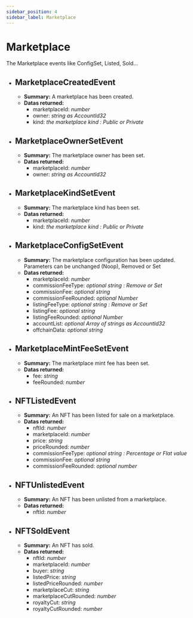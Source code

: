 ```yaml
---
sidebar_position: 4
sidebar_label: Marketplace
---
```


# Marketplace

The Marketplace events like ConfigSet, Listed, Sold...

 - ## MarketplaceCreatedEvent 
	- **Summary:** A marketplace has been created.
	- **Datas returned:** 
  		- marketplaceId: *number*
  		- owner: *string as AccountId32*
  		- kind: *the marketplace kind : Public or Private*

 - ## MarketplaceOwnerSetEvent
	- **Summary:** The marketplace owner has been set.
	- **Datas returned:** 
  		-  marketplaceId: *number*
  		-  owner: *string as AccountId32*

 - ## MarketplaceKindSetEvent
	- **Summary:** The marketplace kind has been set.
	- **Datas returned:** 
  		- marketplaceId: *number*
  		- kind: *the marketplace kind : Public or Private*

 - ## MarketplaceConfigSetEvent
	- **Summary:** The marketplace configuration has been updated. Parameters can be unchanged (Noop), Removed or Set
	- **Datas returned:** 
  		- marketplaceId: *number*
  		- commissionFeeType: *optional string : Remove or Set*
  		- commissionFee: *optional string*
  		- commissionFeeRounded: *optional Number*
  		- listingFeeType: *optional string : Remove or Set*
  		- listingFee: *optional string*
  		- listingFeeRounded: *optional Number*
  		- accountList: *optional Array of strings as AccountId32*
  		- offchainData: *optional string*
 
 - ## MarketplaceMintFeeSetEvent 
	- **Summary:** The marketplace mint fee has been set.
	- **Datas returned:** 
  		-  fee: *string*
  		-  feeRounded: *number*

 - ## NFTListedEvent
	- **Summary:** An NFT has been listed for sale on a marketplace.
	- **Datas returned:** 
  		-  nftId: *number*
  		-  marketplaceId: *number*
  		-  price: *string*
  		-  priceRounded: *number*
  		-  commissionFeeType: *optional string : Percentage or Flat value*
  		-  commissionFee: *optional string*
  		-  commissionFeeRounded: *optional number*

 - ## NFTUnlistedEvent
	- **Summary:**  An NFT has been unlisted from a marketplace.
	- **Datas returned:** 
  		- nftId: *number*

 - ## NFTSoldEvent
	- **Summary:** An NFT has sold.
	- **Datas returned:** 
  		- nftId: *number*
  		- marketplaceId: *number*
  		- buyer: *string*
  		- listedPrice: *string*
  		- listedPriceRounded: *number*
  		- marketplaceCut: *string*
  		- marketplaceCutRounded: *number*
  		- royaltyCut: *string*
  		- royaltyCutRounded: *number*